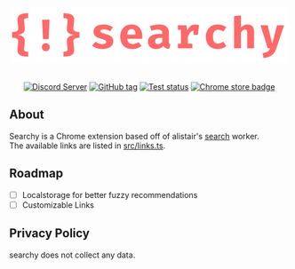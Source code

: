 <div align="center">
	<br>
	<p>
		<a href="https://github.com/carterhimmel/searchy"><img src="./.github/assets/header.svg" width="500" alt="searchy logo" /></a>
	</p>
	<br>
	<a href="https://discord.com/invite/dUrkbpw"><img alt="Discord Server" src="https://img.shields.io/discord/581633886828625930?color=5865F2&logo=discord&logoColor=white"></a>
	<a href="https://github.com/carterhimmel/searchy/releases/tags/latest"><img alt="GitHub tag" src="https://img.shields.io/github/v/tag/carterhimmel/searchy?label=latest"></a>
	<a href="https://github.com/carterhimmel/searchy/actions/workflows/ci.yml"><img alt="Test status" src="https://github.com/carterhimmel/searchy/actions/workflows/ci.yml/badge.svg"></a>
	<!-- <a href="https://chrome.google.com/webstore/detail/truffle/pedabjojoafbajoaadhglpcconngkaie"><img alt="Chrome store badge" src="https://img.shields.io/badge/Chrome_Web_Store-Install-259645?logo=googlechrome&logoColor=1A73E8"></a> -->
	<a href="#"><img alt="Chrome store badge" src="https://img.shields.io/badge/Chrome_Web_Store-Coming_Soon-259645?logo=googlechrome&logoColor=1A73E8"></a>
</div>

## About

Searchy is a Chrome extension based off of alistair's [search](https://github.com/alii/search?ref=carterhimmel/searchy) worker.  
The available links are listed in [src/links.ts](./src/links.ts).

## Roadmap

- [ ] Localstorage for better fuzzy recommendations
- [ ] Customizable Links

## Privacy Policy

searchy does not collect any data.

<!-- powerful command-based searching
Searchy is a Chrome extension to deliver powerful command-based searching.

From:
- `github.com/octokit/rest.js` to `/ github octokit/rest.js`
- `npmjs.com/react` to `/ npm react`
- opening imdb.com, searching Endgame -> `/ imdb endgame`

Additionally, it's open source!
https://github.com/carterhimmel/searchy -->
